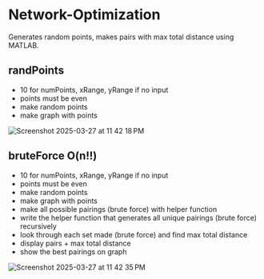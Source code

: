 # Network-Optimization

Generates random points, makes pairs with max total distance using MATLAB.

## randPoints
- 10 for numPoints, xRange, yRange if no input
- points must be even
- make random points
- make graph with points

![Screenshot 2025-03-27 at 11 42 18 PM](https://github.com/user-attachments/assets/dfbb2514-e76c-43be-807a-58a706660a95)

## bruteForce O(n!!)
- 10 for numPoints, xRange, yRange if no input
- points must be even
- make random points
- make graph with points
- make all possible pairings (brute force) with helper function
- write the helper function that generates all unique pairings (brute force) recursively
- look through each set made (brute force) and find max total distance
- display pairs + max total distance
- show the best pairings on graph

![Screenshot 2025-03-27 at 11 42 35 PM](https://github.com/user-attachments/assets/53107d38-1331-4a37-b3f7-51df9a78d927)
